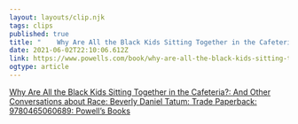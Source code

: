 ```yaml
---
layout: layouts/clip.njk 
tags: clips 
published: true 
title: "	Why Are All the Black Kids Sitting Together in the Cafeteria?: And Other Conversations about Race: Beverly Daniel Tatum: Trade Paperback: 9780465060689: Powell’s Books" 
date: 2021-06-02T22:10:06.612Z 
link: https://www.powells.com/book/why-are-all-the-black-kids-sitting-together-in-the-cafeteria-9780465060689 
ogtype: article 
---
```

[	Why Are All the Black Kids Sitting Together in the Cafeteria?: And Other Conversations about Race: Beverly Daniel Tatum: Trade Paperback: 9780465060689: Powell’s Books](https://www.powells.com/book/why-are-all-the-black-kids-sitting-together-in-the-cafeteria-9780465060689) 
